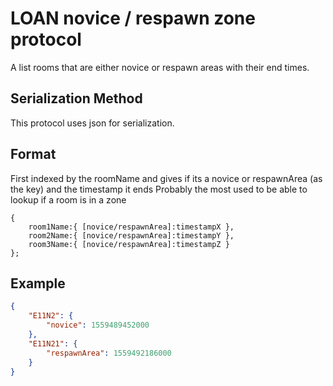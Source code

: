 # LOAN novice / respawn zone protocol

A list rooms that are either novice or respawn areas with their end times.

## Serialization Method

This protocol uses json for serialization.

## Format

First indexed by the roomName and gives if its a novice or respawnArea (as the key) and the timestamp it ends
	Probably the most used to be able to lookup if a room is in a zone

```
{
	room1Name:{ [novice/respawnArea]:timestampX },
	room2Name:{ [novice/respawnArea]:timestampY },
	room3Name:{ [novice/respawnArea]:timestampZ }
};
```

## Example
```json
{
	"E11N2": {
		"novice": 1559489452000
	},
	"E11N21": {
		"respawnArea": 1559492186000
	}
}
```
